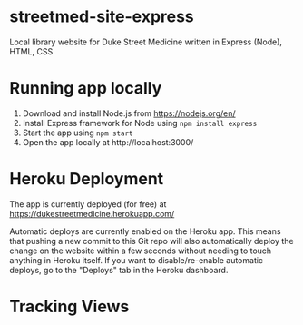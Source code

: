 # streetmed-site-express

Local library website for Duke Street Medicine written in Express (Node), HTML, CSS

# Running app locally

1. Download and install Node.js from https://nodejs.org/en/
2. Install Express framework for Node using 
`npm install express`
3. Start the app using
`npm start`
4. Open the app locally at http://localhost:3000/

# Heroku Deployment

The app is currently deployed (for free) at https://dukestreetmedicine.herokuapp.com/

Automatic deploys are currently enabled on the Heroku app. This means that pushing a new commit to this Git repo
will also automatically deploy the change on the website within a few seconds without needing to touch anything in Heroku itself. If you want to disable/re-enable automatic deploys, go to the "Deploys" tab in the Heroku dashboard.

# Tracking Views
